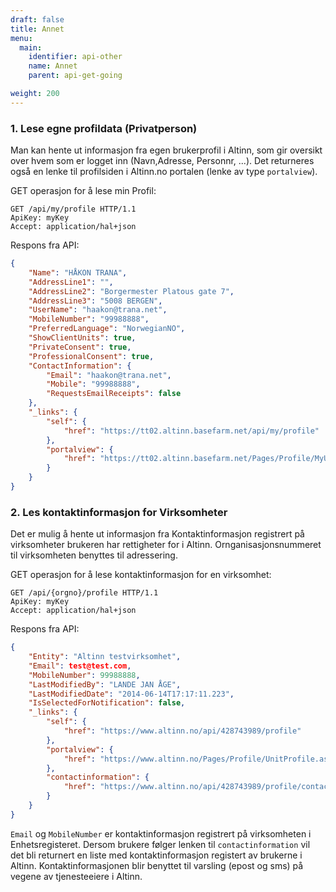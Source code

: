```yaml
---
draft: false
title: Annet
menu:
  main:
    identifier: api-other
    name: Annet
    parent: api-get-going

weight: 200
---
```


### 1. Lese egne profildata (Privatperson)
Man kan hente ut informasjon fra egen brukerprofil i Altinn, som gir oversikt over hvem som er logget inn (Navn,Adresse,  Personnr, ...).
Det returneres også en lenke til profilsiden i Altinn.no portalen (lenke av type `portalview`).

GET operasjon for å lese min Profil:
```HTTP
GET /api/my/profile HTTP/1.1
ApiKey: myKey
Accept: application/hal+json
```
 
Respons fra API:
```JSON
{
    "Name": "HÅKON TRANA",
    "AddressLine1": "",
    "AddressLine2": "Borgermester Platous gate 7",
    "AddressLine3": "5008 BERGEN",
    "UserName": "haakon@trana.net",
    "MobileNumber": "99988888",
    "PreferredLanguage": "NorwegianNO",
    "ShowClientUnits": true,
    "PrivateConsent": true,
    "ProfessionalConsent": true,
    "ContactInformation": {
        "Email": "haakon@trana.net",
        "Mobile": "99988888",
        "RequestsEmailReceipts": false
    },
    "_links": {
        "self": {
            "href": "https://tt02.altinn.basefarm.net/api/my/profile"
        },
        "portalview": {
            "href": "https://tt02.altinn.basefarm.net/Pages/Profile/MyUserSettings.aspx"
        }
    }
}
```


### 2. Les kontaktinformasjon for Virksomheter
Det er mulig å hente ut informasjon fra Kontaktinformasjon registrert på virksomheter brukeren har rettigheter for i Altinn.
Ornganisasjonsnummeret til virksomheten benyttes til adressering.

GET operasjon for å lese kontaktinformasjon for en virksomhet:
```HTTP
GET /api/{orgno}/profile HTTP/1.1
ApiKey: myKey
Accept: application/hal+json
```
 
Respons fra API:
```JSON
{
    "Entity": "Altinn testvirksomhet",
    "Email": test@test.com,
    "MobileNumber": 99988888,
    "LastModifiedBy": "LANDE JAN ÅGE",
    "LastModifiedDate": "2014-06-14T17:17:11.223",
    "IsSelectedForNotification": false,
    "_links": {
        "self": {
            "href": "https://www.altinn.no/api/428743989/profile"
        },
        "portalview": {
            "href": "https://www.altinn.no/Pages/Profile/UnitProfile.aspx?o=428743989"
        },
        "contactinformation": {
            "href": "https://www.altinn.no/api/428743989/profile/contactinformation"
        }
    }
}
```

`Email` og `MobileNumber` er kontaktinformasjon registrert på virksomheten i Enhetsregisteret.
Dersom brukere følger lenken til `contactinformation` vil det bli returnert en liste med kontaktinformasjon registert av brukerne i Altinn.
Kontaktinformasjonen blir benyttet til varsling (epost og sms) på vegene av tjenesteeiere i Altinn.

